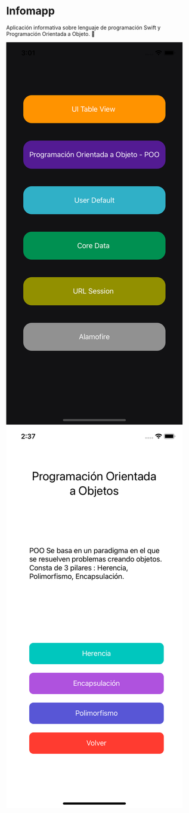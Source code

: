 # Infomapp

Aplicación informativa sobre lenguaje de programación Swift y Programación Orientada a Objeto. :iphone: 


 ![landing](images/inicio.png)
 ![landing](images/poo.png)
